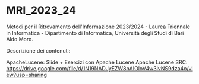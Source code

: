 # MRI_2023_24
Metodi per il Ritrovamento dell'Informazione 2023/2024 - Laurea Triennale in Informatica - Dipartimento di Informatica, Università degli Studi di Bari Aldo Moro.

Descrizione dei contenuti:

ApacheLucene: Slide + Esercizi con Apache Lucene
Apache Lucene SRC: https://drive.google.com/file/d/1N19NADJyEZW8nAIOloV4w3ivNS9dza4o/view?usp=sharing
